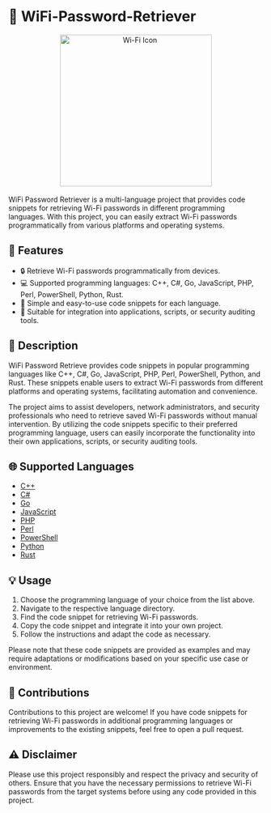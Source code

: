 # 📶 WiFi-Password-Retriever 

<div align="center">
  <img src="https://media.istockphoto.com/id/1138089587/vector/wi-fi-internet-icon-vector-wi-fi-wlan-access-wireless-wifi-hotspot-signal-sign.jpg?s=612x612&w=0&k=20&c=4syKrb4vJ2L7gAmrV3_sOrdAMGh0WfIMCeDpc3Oy2EY=" alt="Wi-Fi Icon" width="300" height="300">
</div><br>
WiFi Password Retriever is a multi-language project that provides code snippets for retrieving Wi-Fi passwords in different programming languages. With this project, you can easily extract Wi-Fi passwords programmatically from various platforms and operating systems.

## 🚀 Features

- 🔒 Retrieve Wi-Fi passwords programmatically from devices.
- 💻 Supported programming languages: C++, C#, Go, JavaScript, PHP, Perl, PowerShell, Python, Rust.
- 🚀 Simple and easy-to-use code snippets for each language.
- 🔧 Suitable for integration into applications, scripts, or security auditing tools.

## 📝 Description 

WiFi Password Retrieve provides code snippets in popular programming languages like C++, C#, Go, JavaScript, PHP, Perl, PowerShell, Python, and Rust. These snippets enable users to extract Wi-Fi passwords from different platforms and operating systems, facilitating automation and convenience.

The project aims to assist developers, network administrators, and security professionals who need to retrieve saved Wi-Fi passwords without manual intervention. By utilizing the code snippets specific to their preferred programming language, users can easily incorporate the functionality into their own applications, scripts, or security auditing tools.

## 🌐 Supported Languages 

- [C++](main.cpp)
- [C#](main.cs)
- [Go](main.go)
- [JavaScript](main.js)
- [PHP](main.php)
- [Perl](main.pl)
- [PowerShell](main.ps1)
- [Python](main.py)
- [Rust](main.rs)

## 💡 Usage

1. Choose the programming language of your choice from the list above.
2. Navigate to the respective language directory.
3. Find the code snippet for retrieving Wi-Fi passwords.
4. Copy the code snippet and integrate it into your own project.
5. Follow the instructions and adapt the code as necessary.

Please note that these code snippets are provided as examples and may require adaptations or modifications based on your specific use case or environment.

## 🤝 Contributions

Contributions to this project are welcome! If you have code snippets for retrieving Wi-Fi passwords in additional programming languages or improvements to the existing snippets, feel free to open a pull request.

## ⚠️ Disclaimer

Please use this project responsibly and respect the privacy and security of others. Ensure that you have the necessary permissions to retrieve Wi-Fi passwords from the target systems before using any code provided in this project.

